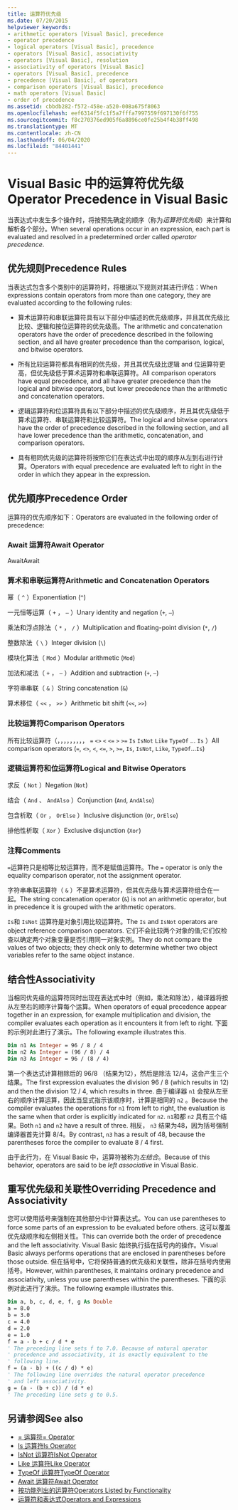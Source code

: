 ```yaml
---
title: 运算符优先级
ms.date: 07/20/2015
helpviewer_keywords:
- arithmetic operators [Visual Basic], precedence
- operator precedence
- logical operators [Visual Basic], precedence
- operators [Visual Basic], associativity
- operators [Visual Basic], resolution
- associativity of operators [Visual Basic]
- operators [Visual Basic], precedence
- precedence [Visual Basic], of operators
- comparison operators [Visual Basic], precedence
- math operators [Visual Basic]
- order of precedence
ms.assetid: cbbdb282-f572-458e-a520-008a675f8063
ms.openlocfilehash: eef6314f5fc1f5a7fffa7997559f697130f6f755
ms.sourcegitcommit: f8c270376ed905f6a8896ce0fe25b4f4b38ff498
ms.translationtype: MT
ms.contentlocale: zh-CN
ms.lasthandoff: 06/04/2020
ms.locfileid: "84401441"
---
```

# <a name="operator-precedence-in-visual-basic"></a><span data-ttu-id="95006-102">Visual Basic 中的运算符优先级</span><span class="sxs-lookup"><span data-stu-id="95006-102">Operator Precedence in Visual Basic</span></span>
<span data-ttu-id="95006-103">当表达式中发生多个操作时，将按预先确定的顺序（称为*运算符优先级*）来计算和解析各个部分。</span><span class="sxs-lookup"><span data-stu-id="95006-103">When several operations occur in an expression, each part is evaluated and resolved in a predetermined order called *operator precedence*.</span></span>

## <a name="precedence-rules"></a><span data-ttu-id="95006-104">优先规则</span><span class="sxs-lookup"><span data-stu-id="95006-104">Precedence Rules</span></span>
 <span data-ttu-id="95006-105">当表达式包含多个类别中的运算符时，将根据以下规则对其进行评估：</span><span class="sxs-lookup"><span data-stu-id="95006-105">When expressions contain operators from more than one category, they are evaluated according to the following rules:</span></span>

- <span data-ttu-id="95006-106">算术运算符和串联运算符具有以下部分中描述的优先级顺序，并且其优先级比比较、逻辑和按位运算符的优先级高。</span><span class="sxs-lookup"><span data-stu-id="95006-106">The arithmetic and concatenation operators have the order of precedence described in the following section, and all have greater precedence than the comparison, logical, and bitwise operators.</span></span>

- <span data-ttu-id="95006-107">所有比较运算符都具有相同的优先级，并且其优先级比逻辑 and 位运算符更高，但优先级低于算术运算符和串联运算符。</span><span class="sxs-lookup"><span data-stu-id="95006-107">All comparison operators have equal precedence, and all have greater precedence than the logical and bitwise operators, but lower precedence than the arithmetic and concatenation operators.</span></span>

- <span data-ttu-id="95006-108">逻辑运算符和位运算符具有以下部分中描述的优先级顺序，并且其优先级低于算术运算符、串联运算符和比较运算符。</span><span class="sxs-lookup"><span data-stu-id="95006-108">The logical and bitwise operators have the order of precedence described in the following section, and all have lower precedence than the arithmetic, concatenation, and comparison operators.</span></span>

- <span data-ttu-id="95006-109">具有相同优先级的运算符将按照它们在表达式中出现的顺序从左到右进行计算。</span><span class="sxs-lookup"><span data-stu-id="95006-109">Operators with equal precedence are evaluated left to right in the order in which they appear in the expression.</span></span>

## <a name="precedence-order"></a><span data-ttu-id="95006-110">优先顺序</span><span class="sxs-lookup"><span data-stu-id="95006-110">Precedence Order</span></span>
 <span data-ttu-id="95006-111">运算符的优先顺序如下：</span><span class="sxs-lookup"><span data-stu-id="95006-111">Operators are evaluated in the following order of precedence:</span></span>

### <a name="await-operator"></a><span data-ttu-id="95006-112">Await 运算符</span><span class="sxs-lookup"><span data-stu-id="95006-112">Await Operator</span></span>
 <span data-ttu-id="95006-113">Await</span><span class="sxs-lookup"><span data-stu-id="95006-113">Await</span></span>

### <a name="arithmetic-and-concatenation-operators"></a><span data-ttu-id="95006-114">算术和串联运算符</span><span class="sxs-lookup"><span data-stu-id="95006-114">Arithmetic and Concatenation Operators</span></span>
 <span data-ttu-id="95006-115">幂（ `^` ）</span><span class="sxs-lookup"><span data-stu-id="95006-115">Exponentiation (`^`)</span></span>

 <span data-ttu-id="95006-116">一元恒等运算（ `+` ， `–` ）</span><span class="sxs-lookup"><span data-stu-id="95006-116">Unary identity and negation (`+`, `–`)</span></span>

 <span data-ttu-id="95006-117">乘法和浮点除法（ `*` ， `/` ）</span><span class="sxs-lookup"><span data-stu-id="95006-117">Multiplication and floating-point division (`*`, `/`)</span></span>

 <span data-ttu-id="95006-118">整数除法（ `\` ）</span><span class="sxs-lookup"><span data-stu-id="95006-118">Integer division (`\`)</span></span>

 <span data-ttu-id="95006-119">模块化算法（ `Mod` ）</span><span class="sxs-lookup"><span data-stu-id="95006-119">Modular arithmetic (`Mod`)</span></span>

 <span data-ttu-id="95006-120">加法和减法（ `+` ， `–` ）</span><span class="sxs-lookup"><span data-stu-id="95006-120">Addition and subtraction (`+`, `–`)</span></span>

 <span data-ttu-id="95006-121">字符串串联（ `&` ）</span><span class="sxs-lookup"><span data-stu-id="95006-121">String concatenation (`&`)</span></span>

 <span data-ttu-id="95006-122">算术移位（ `<<` ， `>>` ）</span><span class="sxs-lookup"><span data-stu-id="95006-122">Arithmetic bit shift (`<<`, `>>`)</span></span>

### <a name="comparison-operators"></a><span data-ttu-id="95006-123">比较运算符</span><span class="sxs-lookup"><span data-stu-id="95006-123">Comparison Operators</span></span>
 <span data-ttu-id="95006-124">所有比较运算符（，，，，，，，，， `=` `<>` `<` `<=` `>` `>=` `Is` `IsNot` `Like` `TypeOf` ... `Is` ）</span><span class="sxs-lookup"><span data-stu-id="95006-124">All comparison operators (`=`, `<>`, `<`, `<=`, `>`, `>=`, `Is`, `IsNot`, `Like`, `TypeOf`...`Is`)</span></span>

### <a name="logical-and-bitwise-operators"></a><span data-ttu-id="95006-125">逻辑运算符和位运算符</span><span class="sxs-lookup"><span data-stu-id="95006-125">Logical and Bitwise Operators</span></span>
 <span data-ttu-id="95006-126">求反（ `Not` ）</span><span class="sxs-lookup"><span data-stu-id="95006-126">Negation (`Not`)</span></span>

 <span data-ttu-id="95006-127">结合（ `And` 、 `AndAlso` ）</span><span class="sxs-lookup"><span data-stu-id="95006-127">Conjunction (`And`, `AndAlso`)</span></span>

 <span data-ttu-id="95006-128">包含析取（ `Or` ， `OrElse` ）</span><span class="sxs-lookup"><span data-stu-id="95006-128">Inclusive disjunction (`Or`, `OrElse`)</span></span>

 <span data-ttu-id="95006-129">排他性析取（ `Xor` ）</span><span class="sxs-lookup"><span data-stu-id="95006-129">Exclusive disjunction (`Xor`)</span></span>

### <a name="comments"></a><span data-ttu-id="95006-130">注释</span><span class="sxs-lookup"><span data-stu-id="95006-130">Comments</span></span>
 <span data-ttu-id="95006-131">`=`运算符只是相等比较运算符，而不是赋值运算符。</span><span class="sxs-lookup"><span data-stu-id="95006-131">The `=` operator is only the equality comparison operator, not the assignment operator.</span></span>

 <span data-ttu-id="95006-132">字符串串联运算符（ `&` ）不是算术运算符，但其优先级与算术运算符组合在一起。</span><span class="sxs-lookup"><span data-stu-id="95006-132">The string concatenation operator (`&`) is not an arithmetic operator, but in precedence it is grouped with the arithmetic operators.</span></span>

 <span data-ttu-id="95006-133">`Is`和 `IsNot` 运算符是对象引用比较运算符。</span><span class="sxs-lookup"><span data-stu-id="95006-133">The `Is` and `IsNot` operators are object reference comparison operators.</span></span> <span data-ttu-id="95006-134">它们不会比较两个对象的值;它们仅检查以确定两个对象变量是否引用同一对象实例。</span><span class="sxs-lookup"><span data-stu-id="95006-134">They do not compare the values of two objects; they check only to determine whether two object variables refer to the same object instance.</span></span>

## <a name="associativity"></a><span data-ttu-id="95006-135">结合性</span><span class="sxs-lookup"><span data-stu-id="95006-135">Associativity</span></span>
 <span data-ttu-id="95006-136">当相同优先级的运算符同时出现在表达式中时（例如，乘法和除法），编译器将按从左至右的顺序计算每个运算。</span><span class="sxs-lookup"><span data-stu-id="95006-136">When operators of equal precedence appear together in an expression, for example multiplication and division, the compiler evaluates each operation as it encounters it from left to right.</span></span> <span data-ttu-id="95006-137">下面的示例对此进行了演示。</span><span class="sxs-lookup"><span data-stu-id="95006-137">The following example illustrates this.</span></span>

```vb
Dim n1 As Integer = 96 / 8 / 4
Dim n2 As Integer = (96 / 8) / 4
Dim n3 As Integer = 96 / (8 / 4)
```

 <span data-ttu-id="95006-138">第一个表达式计算相除后的 96/8 （结果为12），然后是除法 12/4，这会产生三个结果。</span><span class="sxs-lookup"><span data-stu-id="95006-138">The first expression evaluates the division 96 / 8 (which results in 12) and then the division 12 / 4, which results in three.</span></span> <span data-ttu-id="95006-139">由于编译器 `n1` 会按从左至右的顺序计算运算，因此当显式指示该顺序时，计算是相同的 `n2` 。</span><span class="sxs-lookup"><span data-stu-id="95006-139">Because the compiler evaluates the operations for `n1` from left to right, the evaluation is the same when that order is explicitly indicated for `n2`.</span></span> <span data-ttu-id="95006-140">`n1`和都 `n2` 具有三个结果。</span><span class="sxs-lookup"><span data-stu-id="95006-140">Both `n1` and `n2` have a result of three.</span></span> <span data-ttu-id="95006-141">相反， `n3` 结果为48，因为括号强制编译器首先计算 8/4。</span><span class="sxs-lookup"><span data-stu-id="95006-141">By contrast, `n3` has a result of 48, because the parentheses force the compiler to evaluate 8 / 4 first.</span></span>

 <span data-ttu-id="95006-142">由于此行为，在 Visual Basic 中，运算符被称为*左结合*。</span><span class="sxs-lookup"><span data-stu-id="95006-142">Because of this behavior, operators are said to be *left associative* in Visual Basic.</span></span>

## <a name="overriding-precedence-and-associativity"></a><span data-ttu-id="95006-143">重写优先级和关联性</span><span class="sxs-lookup"><span data-stu-id="95006-143">Overriding Precedence and Associativity</span></span>
 <span data-ttu-id="95006-144">您可以使用括号来强制在其他部分中计算表达式。</span><span class="sxs-lookup"><span data-stu-id="95006-144">You can use parentheses to force some parts of an expression to be evaluated before others.</span></span> <span data-ttu-id="95006-145">这可以覆盖优先级顺序和左侧相关性。</span><span class="sxs-lookup"><span data-stu-id="95006-145">This can override both the order of precedence and the left associativity.</span></span> <span data-ttu-id="95006-146">Visual Basic 始终执行括在括号内的操作。</span><span class="sxs-lookup"><span data-stu-id="95006-146">Visual Basic always performs operations that are enclosed in parentheses before those outside.</span></span> <span data-ttu-id="95006-147">但在括号中，它将保持普通的优先级和关联性，除非在括号内使用括号。</span><span class="sxs-lookup"><span data-stu-id="95006-147">However, within parentheses, it maintains ordinary precedence and associativity, unless you use parentheses within the parentheses.</span></span> <span data-ttu-id="95006-148">下面的示例对此进行了演示。</span><span class="sxs-lookup"><span data-stu-id="95006-148">The following example illustrates this.</span></span>

```vb
Dim a, b, c, d, e, f, g As Double
a = 8.0
b = 3.0
c = 4.0
d = 2.0
e = 1.0
f = a - b + c / d * e
' The preceding line sets f to 7.0. Because of natural operator
' precedence and associativity, it is exactly equivalent to the
' following line.
f = (a - b) + ((c / d) * e)
' The following line overrides the natural operator precedence
' and left associativity.
g = (a - (b + c)) / (d * e)
' The preceding line sets g to 0.5.
```

## <a name="see-also"></a><span data-ttu-id="95006-149">另请参阅</span><span class="sxs-lookup"><span data-stu-id="95006-149">See also</span></span>

- [<span data-ttu-id="95006-150">= 运算符</span><span class="sxs-lookup"><span data-stu-id="95006-150">= Operator</span></span>](assignment-operator.md)
- [<span data-ttu-id="95006-151">Is 运算符</span><span class="sxs-lookup"><span data-stu-id="95006-151">Is Operator</span></span>](is-operator.md)
- [<span data-ttu-id="95006-152">IsNot 运算符</span><span class="sxs-lookup"><span data-stu-id="95006-152">IsNot Operator</span></span>](isnot-operator.md)
- [<span data-ttu-id="95006-153">Like 运算符</span><span class="sxs-lookup"><span data-stu-id="95006-153">Like Operator</span></span>](like-operator.md)
- [<span data-ttu-id="95006-154">TypeOf 运算符</span><span class="sxs-lookup"><span data-stu-id="95006-154">TypeOf Operator</span></span>](typeof-operator.md)
- [<span data-ttu-id="95006-155">Await 运算符</span><span class="sxs-lookup"><span data-stu-id="95006-155">Await Operator</span></span>](await-operator.md)
- [<span data-ttu-id="95006-156">按功能列出的运算符</span><span class="sxs-lookup"><span data-stu-id="95006-156">Operators Listed by Functionality</span></span>](operators-listed-by-functionality.md)
- [<span data-ttu-id="95006-157">运算符和表达式</span><span class="sxs-lookup"><span data-stu-id="95006-157">Operators and Expressions</span></span>](../../programming-guide/language-features/operators-and-expressions/index.md)
